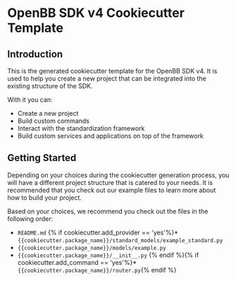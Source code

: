 # OpenBB SDK v4 Cookiecutter Template

## Introduction

This is the generated cookiecutter template for the OpenBB SDK v4.
It is used to help you create a new project that can be integrated into the existing
structure of the SDK.

With it you can:

* Create a new project
* Build custom commands
* Interact with the standardization framework
* Build custom services and applications on top of the framework

## Getting Started

Depending on your choices during the cookiecutter generation process, you will have a
different project structure that is catered to your needs. It is recommended that you
check out our example files to learn more about how to build your project.

Based on your choices, we recommend you check out the files in the following order:

* `README.md`
{% if cookiecutter.add_provider == 'yes'%}* `{{cookiecutter.package_name}}/standard_models/example_standard.py`
* `{{cookiecutter.package_name}}/models/example.py`
* `{{cookiecutter.package_name}}/__init__.py`
{% endif %}{% if cookiecutter.add_command == 'yes'%}* `{{cookiecutter.package_name}}/router.py`{% endif %}
